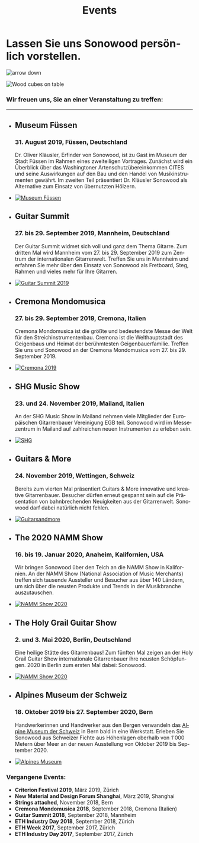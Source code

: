 ﻿---
lang: de
title: 'Events'
order: 7
---

<div class="full-width-kenburns">
<div class="wrap-bg-image">

# Lassen Sie uns Sonowood persönlich vorstellen.

![arrow down](/assets/images/arrow-d-white.svg)

</div>
<img srcset="/assets/images/event_cover_cubestower_2x.jpg"
     src="/assets/images/event_cover_cubestower.jpg" alt="Wood cubes on table">
</div>

<div class="full-width">
<div class="wrap -cols2">

### Wir freuen uns, Sie an einer Veranstaltung zu treffen:

---
- ## Museum Füssen

  ### 31. August 2019, Füssen, Deutschland

  Dr. Oliver Kläusler, Erfinder von Sonowood, ist zu Gast im Museum der Stadt Füssen im Rahmen eines zweiteiligen Vortrages. Zunächst wird ein Überblick über das Washingtoner Artenschutzübereinkommen CITES und seine Auswirkungen auf den Bau und den Handel von Musikinstrumenten gewährt. Im zweiten Teil präsentiert Dr. Kläusler Sonowood als Alternative zum Einsatz von übernutzten Hölzern.

- <a href="https://www.stadt-fuessen.de/museum.html" target="_blank">![Museum Füssen](/assets/images/Füssen.png)</a>

</div>
</div>

<div class="full-width-grey">
<div class="wrap -cols2">

- ## Guitar Summit

  ### 27. bis 29. September 2019, Mannheim, Deutschland

  Der Guitar Summit widmet sich voll und ganz dem Thema Gitarre. Zum dritten Mal wird Mannheim vom 27. bis 29. September 2019 zum Zentrum der internationalen Gitarrenwelt. Treffen Sie uns in Mannheim und erfahren Sie mehr über den Einsatz von Sonowood als Fretboard, Steg, Rahmen und vieles mehr für Ihre Gitarren.

- <a href="https://www.guitarsummit.de" target="_blank">![Guitar Summit 2019](/assets/images/event_201909_guitarsummit.jpg)</a>

</div>
</div>

<div class="full-width">
<div class="wrap -cols2">

- ## Cremona Mondomusica
  ### 27. bis 29. September 2019, Cremona, Italien

   Cremona Mondomusica ist die größte und bedeutendste Messe der Welt für den Streichinstrumentenbau. Cremona ist die Welthauptstadt des Geigenbaus und Heimat der berühmtesten Geigenbauerfamilie. Treffen Sie uns und Sonowood an der Cremona Mondomusica vom 27. bis 29. September 2019.

- <a href="http://www.cremonamusica.com" target="_blank">![Cremona 2019](/assets/images/event_201909_cremona.png)</a>

</div>
</div>

<div class="full-width-grey">
<div class="wrap -cols2">

- ## SHG Music Show
  ### 23. und 24. November 2019, Mailand, Italien

  An der SHG Music Show in Mailand nehmen viele Mitglieder der Europäischen Gitarrenbauer Vereinigung EGB teil. Sonowood wird im Messezentrum in Mailand auf zahlreichen neuen Instrumenten zu erleben sein. 

- <a href="https://www.facebook.com/SHGMusicShowMilano/" target="_blank">![SHG](/assets/images/events_shg.png)</a>

</div>
</div>

<div class="full-width">
<div class="wrap -cols2">

- ## Guitars & More
  ### 24. November 2019, Wettingen, Schweiz

  Bereits zum vierten Mal präsentiert Guitars & More innovative und kreative Gitarrenbauer. Besucher dürfen erneut gespannt sein auf die Präsentation von bahnbrechenden Neuigkeiten aus der Gitarrenwelt. Sonowood darf dabei natürlich nicht fehlen.

- <a href="https://www.guitarsandmore.ch/welcome/index.html" target="_blank">![Guitarsandmore](/assets/images/events_guitarsandmore.jpg)</a>

</div>
</div>

<div class="full-width-grey">
<div class="wrap -cols2">

- ## The 2020 NAMM Show
  ### 16. bis 19. Januar 2020, Anaheim, Kalifornien, USA

   Wir bringen Sonowood über den Teich an die NAMM Show in Kalifornien. An der NAMM Show (National Association of Music Merchants) treffen sich tausende Aussteller und Besucher aus über 140 Ländern, um sich über die neusten Produkte und Trends in der Musikbranche auszutauschen. 

- <a href="https://www.namm.org/thenammshow/2020/attend/" target="_blank">![NAMM Show 2020](/assets/images/events_namm2020.jpg)</a>

</div>
</div>

<div class="full-width">
<div class="wrap -cols2">

- ## The Holy Grail Guitar Show 
  ### 2. und 3. Mai 2020, Berlin, Deutschland

    Eine heilige Stätte des Gitarrenbaus! Zum fünften Mal zeigen an der Holy Grail Guitar Show internationale Gitarrenbauer ihre neusten Schöpfungen. 2020 in Berlin zum ersten Mal dabei: Sonowood.

- <a href="https://www.holygrailguitarshow.com/" target="_blank">![NAMM Show 2020](/assets/images/events_holygrail.png)</a>

</div>
</div>

<div class="full-width-grey">
<div class="wrap -cols2">

- ## Alpines Museum der Schweiz
  ### 18. Oktober 2019 bis 27. September 2020, Bern

   Handwerkerinnen und Handwerker aus den Bergen verwandeln das <a href="https://www.alpinesmuseum.ch/de/ausstellungen/werkstatt-alpen" target="_blank">Alpine Museum der Schweiz</a> in Bern bald in eine Werkstatt. Erleben Sie Sonowood aus Schweizer Fichte aus Höhenlagen oberhalb von 1'000 Metern über Meer an der neuen Ausstellung von Oktober 2019 bis September 2020.

- <a href="https://www.alpinesmuseum.ch/de/ausstellungen/werkstatt-alpen" target="_blank">![Alpines Museum](/assets/images/AlpinesMuseum.jpg)</a>

</div>
</div>

<div class="full-width">
<div class="wrap -center">

### Vergangene Events:

  - **Criterion Festival 2019**, März 2019, Zürich
  - **New Material and Design Forum Shanghai**, März 2019, Shanghai
  - **Strings attached**, November 2018, Bern
  - **Cremona Mondomusica 2018**, September 2018, Cremona (Italien)
  - **Guitar Summit 2018**, September 2018, Mannheim
  - **ETH Industry Day 2018**, September 2018, Zürich
  - **ETH Week 2017**, September 2017, Zürich
  - **ETH Industry Day 2017**, September 2017, Zürich


</div>
</div>
